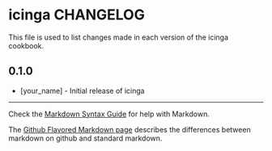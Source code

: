 icinga CHANGELOG
================

This file is used to list changes made in each version of the icinga cookbook.

0.1.0
-----
- [your_name] - Initial release of icinga

- - -
Check the [Markdown Syntax Guide](http://daringfireball.net/projects/markdown/syntax) for help with Markdown.

The [Github Flavored Markdown page](http://github.github.com/github-flavored-markdown/) describes the differences between markdown on github and standard markdown.
